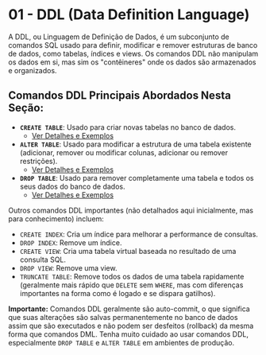 # 01 - DDL (Data Definition Language)

A DDL, ou Linguagem de Definição de Dados, é um subconjunto de comandos SQL usado para definir, modificar e remover estruturas de banco de dados, como tabelas, índices e views.
Os comandos DDL não manipulam os dados em si, mas sim os "contêineres" onde os dados são armazenados e organizados.

## Comandos DDL Principais Abordados Nesta Seção:

*   **`CREATE TABLE`**: Usado para criar novas tabelas no banco de dados.
    *   [Ver Detalhes e Exemplos](./CREATE_TABLE.md)
*   **`ALTER TABLE`**: Usado para modificar a estrutura de uma tabela existente (adicionar, remover ou modificar colunas, adicionar ou remover restrições).
    *   [Ver Detalhes e Exemplos](./ALTER_TABLE.md)
*   **`DROP TABLE`**: Usado para remover completamente uma tabela e todos os seus dados do banco de dados.
    *   [Ver Detalhes e Exemplos](./DROP_TABLE.md)

Outros comandos DDL importantes (não detalhados aqui inicialmente, mas para conhecimento) incluem:
*   `CREATE INDEX`: Cria um índice para melhorar a performance de consultas.
*   `DROP INDEX`: Remove um índice.
*   `CREATE VIEW`: Cria uma tabela virtual baseada no resultado de uma consulta SQL.
*   `DROP VIEW`: Remove uma view.
*   `TRUNCATE TABLE`: Remove todos os dados de uma tabela rapidamente (geralmente mais rápido que `DELETE` sem `WHERE`, mas com diferenças importantes na forma como é logado e se dispara gatilhos).

**Importante:** Comandos DDL geralmente são auto-commit, o que significa que suas alterações são salvas permanentemente no banco de dados assim que são executados e não podem ser desfeitos (rollback) da mesma forma que comandos DML. Tenha muito cuidado ao usar comandos DDL, especialmente `DROP TABLE` e `ALTER TABLE` em ambientes de produção.

